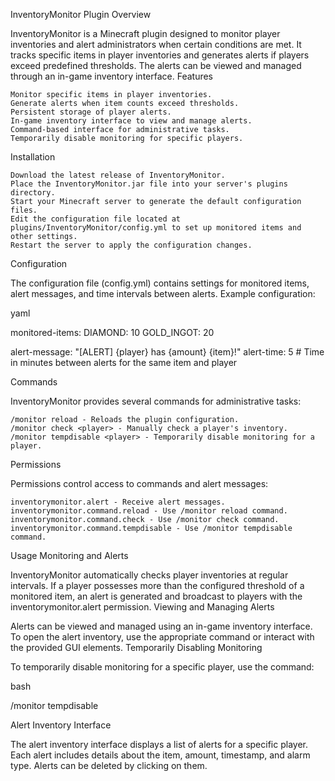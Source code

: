 InventoryMonitor Plugin
Overview

InventoryMonitor is a Minecraft plugin designed to monitor player inventories and alert administrators when certain conditions are met. It tracks specific items in player inventories and generates alerts if players exceed predefined thresholds. The alerts can be viewed and managed through an in-game inventory interface.
Features

    Monitor specific items in player inventories.
    Generate alerts when item counts exceed thresholds.
    Persistent storage of player alerts.
    In-game inventory interface to view and manage alerts.
    Command-based interface for administrative tasks.
    Temporarily disable monitoring for specific players.

Installation

    Download the latest release of InventoryMonitor.
    Place the InventoryMonitor.jar file into your server's plugins directory.
    Start your Minecraft server to generate the default configuration files.
    Edit the configuration file located at plugins/InventoryMonitor/config.yml to set up monitored items and other settings.
    Restart the server to apply the configuration changes.

Configuration

The configuration file (config.yml) contains settings for monitored items, alert messages, and time intervals between alerts. Example configuration:

yaml

monitored-items:
  DIAMOND: 10
  GOLD_INGOT: 20

alert-message: "<red>[ALERT] <gold>{player} has {amount} {item}!"
alert-time: 5 # Time in minutes between alerts for the same item and player

Commands

InventoryMonitor provides several commands for administrative tasks:

    /monitor reload - Reloads the plugin configuration.
    /monitor check <player> - Manually check a player's inventory.
    /monitor tempdisable <player> - Temporarily disable monitoring for a player.

Permissions

Permissions control access to commands and alert messages:

    inventorymonitor.alert - Receive alert messages.
    inventorymonitor.command.reload - Use /monitor reload command.
    inventorymonitor.command.check - Use /monitor check command.
    inventorymonitor.command.tempdisable - Use /monitor tempdisable command.

Usage
Monitoring and Alerts

InventoryMonitor automatically checks player inventories at regular intervals. If a player possesses more than the configured threshold of a monitored item, an alert is generated and broadcast to players with the inventorymonitor.alert permission.
Viewing and Managing Alerts

Alerts can be viewed and managed using an in-game inventory interface. To open the alert inventory, use the appropriate command or interact with the provided GUI elements.
Temporarily Disabling Monitoring

To temporarily disable monitoring for a specific player, use the command:

bash

/monitor tempdisable <player>

Alert Inventory Interface

The alert inventory interface displays a list of alerts for a specific player. Each alert includes details about the item, amount, timestamp, and alarm type. Alerts can be deleted by clicking on them.
